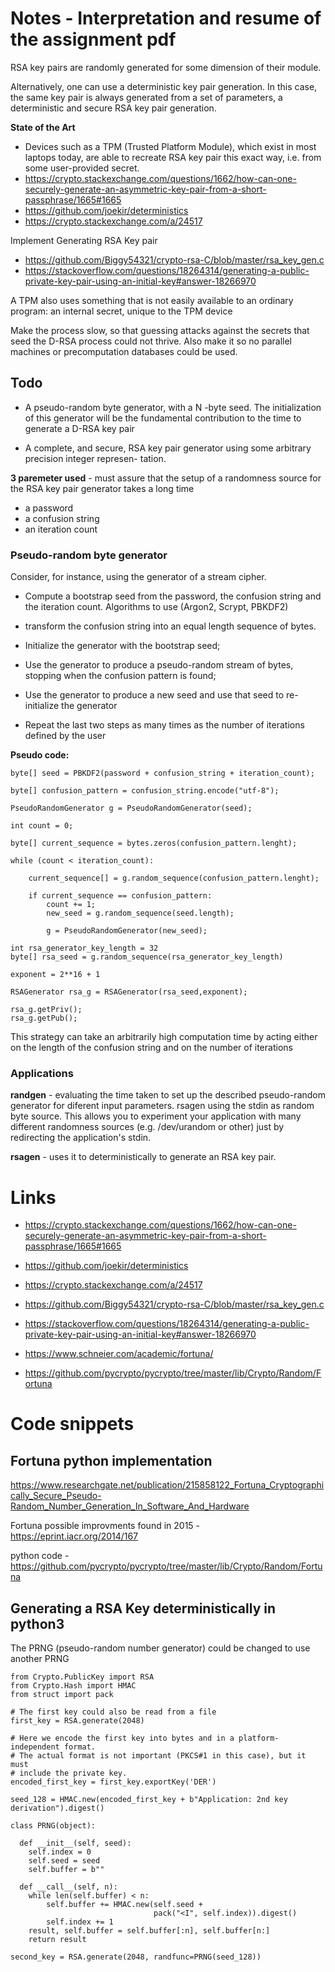 # Notes - Interpretation and resume of the assignment pdf

RSA key pairs are randomly generated for some dimension of their module.

Alternatively, one can use a deterministic key pair generation. In this case, the same key pair is always
generated from a set of parameters, a deterministic and secure RSA key pair generation.

**State of the Art**
* Devices such as a TPM (Trusted Platform Module), which exist in most laptops today, are able to recreate RSA key pair this exact way, i.e. from some user-provided secret. 
* https://crypto.stackexchange.com/questions/1662/how-can-one-securely-generate-an-asymmetric-key-pair-from-a-short-passphrase/1665#1665
* https://github.com/joekir/deterministics
* https://crypto.stackexchange.com/a/24517


Implement Generating RSA Key pair

* https://github.com/Biggy54321/crypto-rsa-C/blob/master/rsa_key_gen.c
* https://stackoverflow.com/questions/18264314/generating-a-public-private-key-pair-using-an-initial-key#answer-18266970


A TPM also uses something that is not easily available to an ordinary program: an internal secret, unique to the TPM device

Make the process slow, so that guessing attacks against the secrets that seed the D-RSA process could not thrive. Also make it so no parallel machines or precomputation databases could be used.

## Todo

* A pseudo-random byte generator, with a N -byte seed. The initialization of this generator will
be the fundamental contribution to the time to generate a D-RSA key pair

* A complete, and secure, RSA key pair generator using some arbitrary precision integer represen-
tation.


**3 paremeter used** - must assure that the setup of a randomness source for the RSA key pair generator takes a long time
* a password
* a confusion string
* an iteration count


### Pseudo-random byte generator

Consider, for instance, using the generator of a stream cipher.

* Compute a bootstrap seed from the password, the confusion string and the iteration count. Algorithms to use (Argon2, Scrypt, PBKDF2)

* transform the confusion string into an equal length sequence of bytes. 

* Initialize the generator with the bootstrap seed;

* Use the generator to produce a pseudo-random stream of bytes, stopping when the confusion pattern is found;

* Use the generator to produce a new seed and use that seed to re-initialize the generator

* Repeat the last two steps as many times as the number of iterations defined by the user

**Pseudo code:**
```
byte[] seed = PBKDF2(password + confusion_string + iteration_count);

byte[] confusion_pattern = confusion_string.encode("utf-8");

PseudoRandomGenerator g = PseudoRandomGenerator(seed);

int count = 0;

byte[] current_sequence = bytes.zeros(confusion_pattern.lenght);

while (count < iteration_count):

    current_sequence[] = g.random_sequence(confusion_pattern.lenght);

    if current_sequence == confusion_pattern:
        count += 1;
        new_seed = g.random_sequence(seed.length);

        g = PseudoRandomGenerator(new_seed);

int rsa_generator_key_length = 32
byte[] rsa_seed = g.random_sequence(rsa_generator_key_length)

exponent = 2**16 + 1

RSAGenerator rsa_g = RSAGenerator(rsa_seed,exponent);

rsa_g.getPriv();
rsa_g.getPub();

```

This strategy can take an arbitrarily high computation time by acting either on the length of the
confusion string and on the number of iterations


### Applications

**randgen** - evaluating the time taken to set up the described pseudo-random generator for diferent input parameters. rsagen using the stdin as random byte source. This allows you to experiment your application with many different randomness sources (e.g. /dev/urandom or other) just by redirecting the application's stdin. 

**rsagen** - uses it to deterministically to generate an RSA key pair.



# Links

* https://crypto.stackexchange.com/questions/1662/how-can-one-securely-generate-an-asymmetric-key-pair-from-a-short-passphrase/1665#1665
* https://github.com/joekir/deterministics
* https://crypto.stackexchange.com/a/24517
* https://github.com/Biggy54321/crypto-rsa-C/blob/master/rsa_key_gen.c
* https://stackoverflow.com/questions/18264314/generating-a-public-private-key-pair-using-an-initial-key#answer-18266970
* https://www.schneier.com/academic/fortuna/

* https://github.com/pycrypto/pycrypto/tree/master/lib/Crypto/Random/Fortuna

# Code snippets

## Fortuna python implementation
https://www.researchgate.net/publication/215858122_Fortuna_Cryptographically_Secure_Pseudo-Random_Number_Generation_In_Software_And_Hardware

Fortuna possible improvments found in 2015 - https://eprint.iacr.org/2014/167

python code - https://github.com/pycrypto/pycrypto/tree/master/lib/Crypto/Random/Fortuna

## Generating a RSA Key deterministically in python3

The PRNG (pseudo-random number generator) could be changed to use another PRNG

```
from Crypto.PublicKey import RSA
from Crypto.Hash import HMAC
from struct import pack

# The first key could also be read from a file
first_key = RSA.generate(2048)

# Here we encode the first key into bytes and in a platform-independent format.
# The actual format is not important (PKCS#1 in this case), but it must
# include the private key.
encoded_first_key = first_key.exportKey('DER')

seed_128 = HMAC.new(encoded_first_key + b"Application: 2nd key derivation").digest()

class PRNG(object):

  def __init__(self, seed):
    self.index = 0
    self.seed = seed
    self.buffer = b""

  def __call__(self, n):
    while len(self.buffer) < n:
        self.buffer += HMAC.new(self.seed +
                                pack("<I", self.index)).digest()
        self.index += 1
    result, self.buffer = self.buffer[:n], self.buffer[n:]
    return result

second_key = RSA.generate(2048, randfunc=PRNG(seed_128))
```